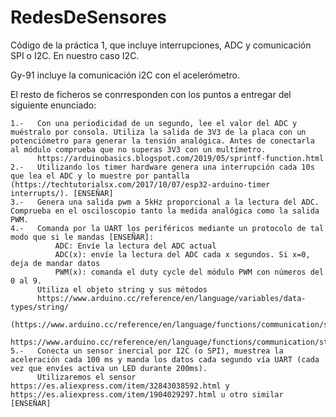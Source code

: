 # RedesDeSensores

Código de la práctica 1, que incluye interrupciones, ADC y comunicación SPI o I2C. En nuestro caso I2C.

Gy-91 incluye la comunicación i2C con el acelerómetro.

El resto de ficheros se conrresponden con los puntos a entregar del siguiente enunciado:

    1.-   Con una periodicidad de un segundo, lee el valor del ADC y muéstralo por consola. Utiliza la salida de 3V3 de la placa con un potenciómetro para generar la tensión analógica. Antes de conectarla al módulo comprueba que no superas 3V3 con un multímetro. 
          https://arduinobasics.blogspot.com/2019/05/sprintf-function.html 
    2.-   Utilizando los timer hardware genera una interrupción cada 10s que lea el ADC y lo muestre por pantalla (https://techtutorialsx.com/2017/10/07/esp32-arduino-timer interrupts/). [ENSEÑAR]
    3.-   Genera una salida pwm a 5kHz proporcional a la lectura del ADC. Comprueba en el osciloscopio tanto la medida analógica como la salida PWM. 
    4.-   Comanda por la UART los periféricos mediante un protocolo de tal modo que si le mandas [ENSEÑAR]:
              ADC: Envíe la lectura del ADC actual
              ADC(x): envíe la lectura del ADC cada x segundos. Si x=0, deja de mandar datos
              PWM(x): comanda el duty cycle del módulo PWM con números del 0 al 9. 
          Utiliza el objeto string y sus métodos 
          https://www.arduino.cc/reference/en/language/variables/data-types/string/ 
          (https://www.arduino.cc/reference/en/language/functions/communication/serial/) 
          https://www.arduino.cc/reference/en/language/functions/communication/stream/ 
    5.-   Conecta un sensor inercial por I2C (o SPI), muestrea la aceleración cada 100 ms y manda los datos cada segundo vía UART (cada vez que envíes activa un LED durante 200ms).
          Utilizaremos el sensor https://es.aliexpress.com/item/32843038592.html y https://es.aliexpress.com/item/1904029297.html u otro similar [ENSEÑAR]
